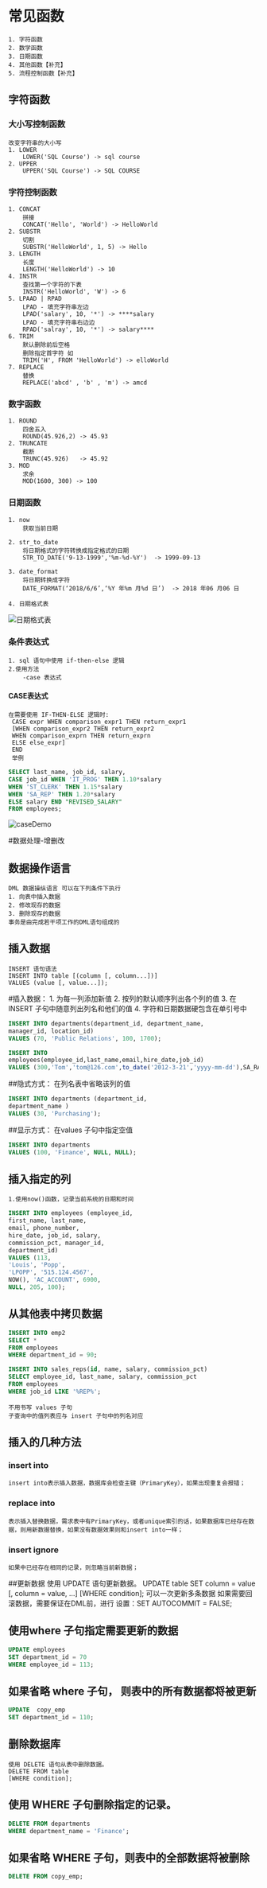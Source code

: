 # 常见函数
    1. 字符函数
    2. 数学函数
    3. 日期函数
    4. 其他函数【补充】
    5. 流程控制函数【补充】
    
## 字符函数

### 大小写控制函数
    改变字符串的大小写
    1. LOWER
        LOWER('SQL Course') -> sql course
    2. UPPER
        UPPER('SQL Course') -> SQL COURSE

### 字符控制函数
    1. CONCAT
        拼接
        CONCAT('Hello', 'World') -> HelloWorld
    2. SUBSTR
        切割
        SUBSTR('HelloWorld', 1, 5) -> Hello
    3. LENGTH
        长度
        LENGTH('HelloWorld') -> 10
    4. INSTR
        查找第一个字符的下表
        INSTR('HelloWorld', 'W') -> 6
    5. LPAAD | RPAD
        LPAD - 填充字符串左边
        LPAD('salary', 10, '*') -> ****salary
        LPAD - 填充字符串右边边
        RPAD('salray', 10, '*') -> salary****
    6. TRIM
        默认删除前后空格
        删除指定首字符 如
        TRIM('H', FROM 'HelloWorld') -> elloWorld
    7. REPLACE
        替换
        REPLACE('abcd' , 'b' , 'm') -> amcd

### 数字函数
    1. ROUND
        四舍五入
        ROUND(45.926,2) -> 45.93
    2. TRUNCATE 
        截断
        TRUNC(45.926)   -> 45.92
    3. MOD
        求余
        MOD(1600, 300) -> 100
    
### 日期函数
    1. now
        获取当前日期
    
    2. str_to_date
        将日期格式的字符转换成指定格式的日期
        STR_TO_DATE('9-13-1999','%m-%d-%Y')  -> 1999-09-13
    
    3. date_format
        将日期转换成字符
        DATE_FORMAT(‘2018/6/6’,‘%Y 年%m 月%d 日’)  -> 2018 年06 月06 日

    4. 日期格式表
![日期格式表](image/dateFormat.png)
        
### 条件表达式
    1. sql 语句中使用 if-then-else 逻辑
    2.使用方法 
        -case 表达式
    
#### CASE表达式
    在需要使用 IF-THEN-ELSE 逻辑时:
     CASE expr WHEN comparison_expr1 THEN return_expr1
     [WHEN comparison_expr2 THEN return_expr2
     WHEN comparison_exprn THEN return_exprn
     ELSE else_expr]
     END      
     举例
```sql
SELECT last_name, job_id, salary,
CASE job_id WHEN 'IT_PROG' THEN 1.10*salary
WHEN 'ST_CLERK' THEN 1.15*salary
WHEN 'SA_REP' THEN 1.20*salary
ELSE salary END "REVISED_SALARY"
FROM employees;
```
![caseDemo](image/caseDemo.png)

#数据处理-增删改

## 数据操作语言
    DML 数据操纵语言 可以在下列条件下执行
    1. 向表中插入数据
    2. 修改现存的数据
    3. 删除现存的数据
    事务是由完成若干项工作的DML语句组成的
    
## 插入数据
    INSERT 语句语法
    INSERT INTO table [(column [, column...])]
    VALUES (value [, value...]);
    
 #插入数据：
    1. 为每一列添加新值
    2. 按列的默认顺序列出各个列的值
    3. 在INSERT 子句中随意列出列名和他们的值
    4. 字符和日期数据硬包含在单引号中

```sql
INSERT INTO departments(department_id, department_name,
manager_id, location_id)
VALUES (70, 'Public Relations', 100, 1700);

INSERT INTO
employees(employee_id,last_name,email,hire_date,job_id)
VALUES (300,'Tom','tom@126.com',to_date('2012-3-21','yyyy-mm-dd'),SA_RAP);
```

##隐式方式： 在列名表中省略该列的值
```sql
INSERT INTO departments (department_id,
department_name )
VALUES (30, 'Purchasing');
```
##显示方式： 在values 子句中指定空值
    
```sql
INSERT INTO departments
VALUES (100, 'Finance', NULL, NULL);
```

## 插入指定的列
    1.使用now()函数，记录当前系统的日期和时间
```sql
INSERT INTO employees (employee_id,
first_name, last_name,
email, phone_number,
hire_date, job_id, salary,
commission_pct, manager_id,
department_id)
VALUES (113,
'Louis', 'Popp',
'LPOPP', '515.124.4567',
NOW(), 'AC_ACCOUNT', 6900,
NULL, 205, 100);
```

## 从其他表中拷贝数据
```sql
INSERT INTO emp2
SELECT *
FROM employees
WHERE department_id = 90;

INSERT INTO sales_reps(id, name, salary, commission_pct)
SELECT employee_id, last_name, salary, commission_pct
FROM employees
WHERE job_id LIKE '%REP%';
```
    不用书写 values 子句
    子查询中的值列表应与 insert 子句中的列名对应

## 插入的几种方法

### insert into
    insert into表示插入数据，数据库会检查主键（PrimaryKey），如果出现重复会报错；

### replace into
    表示插入替换数据，需求表中有PrimaryKey，或者unique索引的话，如果数据库已经存在数据，则用新数据替换，如果没有数据效果则和insert into一样；

### insert ignore
    如果中已经存在相同的记录，则忽略当前新数据；

##更新数据
     使用 UPDATE 语句更新数据。
     UPDATE table
     SET column = value [, column = value, ...]
     [WHERE  condition];
     可以一次更新多条数据
     如果需要回滚数据，需要保证在DML前，进行
     设置：SET AUTOCOMMIT = FALSE;

## 使用where 子句指定需要更新的数据
```sql
UPDATE employees
SET department_id = 70
WHERE employee_id = 113;
```
## 如果省略 where 子句， 则表中的所有数据都将被更新
```sql
UPDATE  copy_emp
SET department_id = 110;
```

## 删除数据库
    使用 DELETE 语句从表中删除数据。
    DELETE FROM table
    [WHERE condition];

## 使用 WHERE 子句删除指定的记录。
```sql
DELETE FROM departments
WHERE department_name = 'Finance';
```

## 如果省略 WHERE 子句，则表中的全部数据将被删除
```sql
DELETE FROM copy_emp;
```

















